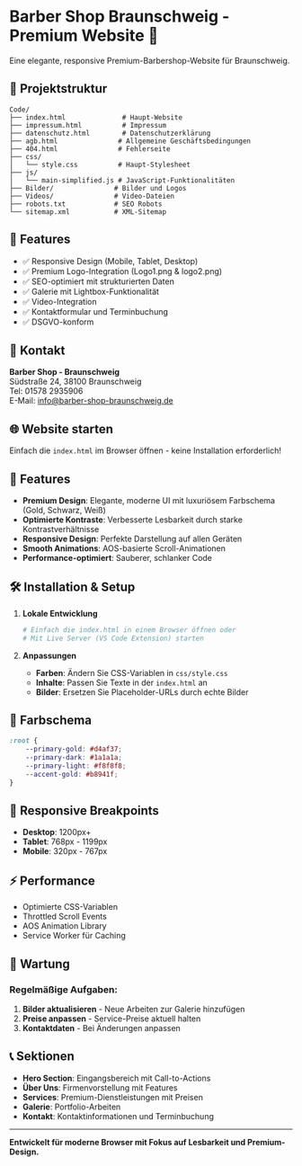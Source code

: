 # Barber Shop Braunschweig - Premium Website 💈

Eine elegante, responsive Premium-Barbershop-Website für Braunschweig.

## 📁 Projektstruktur

```
Code/
├── index.html              # Haupt-Website
├── impressum.html          # Impressum
├── datenschutz.html        # Datenschutzerklärung  
├── agb.html               # Allgemeine Geschäftsbedingungen
├── 404.html               # Fehlerseite
├── css/
│   └── style.css          # Haupt-Stylesheet
├── js/
│   └── main-simplified.js # JavaScript-Funktionalitäten
├── Bilder/               # Bilder und Logos
├── Videos/               # Video-Dateien
├── robots.txt            # SEO Robots
└── sitemap.xml           # XML-Sitemap
```

## 🚀 Features

- ✅ Responsive Design (Mobile, Tablet, Desktop)
- ✅ Premium Logo-Integration (Logo1.png & logo2.png)
- ✅ SEO-optimiert mit strukturierten Daten
- ✅ Galerie mit Lightbox-Funktionalität
- ✅ Video-Integration
- ✅ Kontaktformular und Terminbuchung
- ✅ DSGVO-konform

## 📧 Kontakt

**Barber Shop - Braunschweig**  
Südstraße 24, 38100 Braunschweig  
Tel: 01578 2935906  
E-Mail: info@barber-shop-braunschweig.de

## 🌐 Website starten

Einfach die `index.html` im Browser öffnen - keine Installation erforderlich!

## 🌟 Features

- **Premium Design**: Elegante, moderne UI mit luxuriösem Farbschema (Gold, Schwarz, Weiß)
- **Optimierte Kontraste**: Verbesserte Lesbarkeit durch starke Kontrastverhältnisse
- **Responsive Design**: Perfekte Darstellung auf allen Geräten
- **Smooth Animations**: AOS-basierte Scroll-Animationen
- **Performance-optimiert**: Sauberer, schlanker Code

## 🛠️ Installation & Setup

1. **Lokale Entwicklung**
   ```bash
   # Einfach die index.html in einem Browser öffnen oder
   # Mit Live Server (VS Code Extension) starten
   ```

2. **Anpassungen**
   - **Farben**: Ändern Sie CSS-Variablen in `css/style.css`
   - **Inhalte**: Passen Sie Texte in der `index.html` an
   - **Bilder**: Ersetzen Sie Placeholder-URLs durch echte Bilder

## 🎨 Farbschema

```css
:root {
    --primary-gold: #d4af37;
    --primary-dark: #1a1a1a;
    --primary-light: #f8f8f8;
    --accent-gold: #b8941f;
}
```

## 📱 Responsive Breakpoints

- **Desktop**: 1200px+
- **Tablet**: 768px - 1199px
- **Mobile**: 320px - 767px

## ⚡ Performance

- Optimierte CSS-Variablen
- Throttled Scroll Events
- AOS Animation Library
- Service Worker für Caching

## 🔧 Wartung

### Regelmäßige Aufgaben:
1. **Bilder aktualisieren** - Neue Arbeiten zur Galerie hinzufügen
2. **Preise anpassen** - Service-Preise aktuell halten
3. **Kontaktdaten** - Bei Änderungen anpassen

## 📞 Sektionen

- **Hero Section**: Eingangsbereich mit Call-to-Actions
- **Über Uns**: Firmenvorstellung mit Features
- **Services**: Premium-Dienstleistungen mit Preisen
- **Galerie**: Portfolio-Arbeiten
- **Kontakt**: Kontaktinformationen und Terminbuchung

---

**Entwickelt für moderne Browser mit Fokus auf Lesbarkeit und Premium-Design.**
